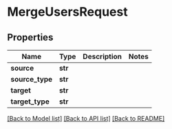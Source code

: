 # MergeUsersRequest

## Properties
Name | Type | Description | Notes
------------ | ------------- | ------------- | -------------
**source** | **str** |  | 
**source_type** | **str** |  | 
**target** | **str** |  | 
**target_type** | **str** |  | 

[[Back to Model list]](../README.md#documentation-for-models) [[Back to API list]](../README.md#documentation-for-api-endpoints) [[Back to README]](../README.md)

